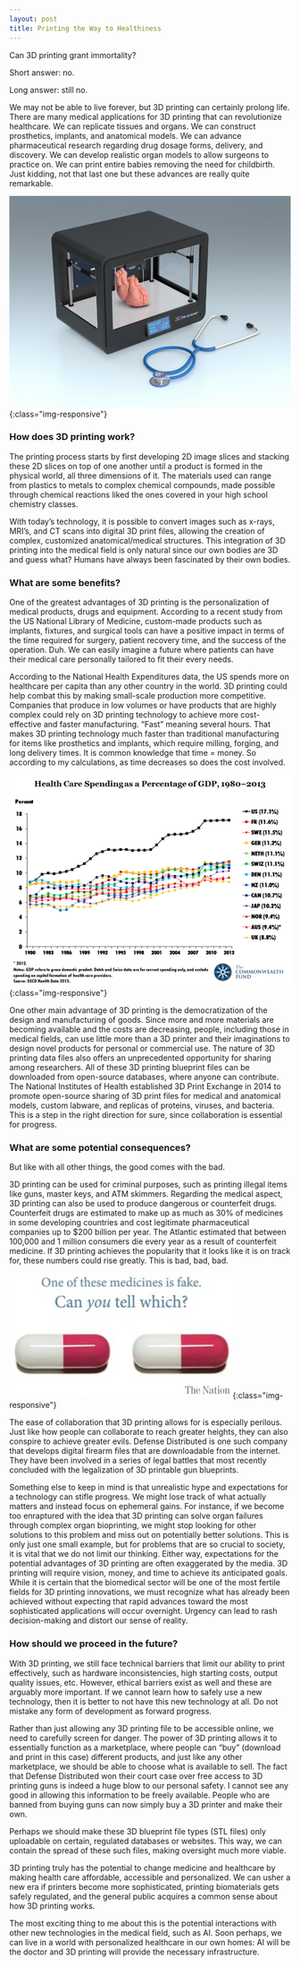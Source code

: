 ```yaml
---
layout: post
title: Printing the Way to Healthiness
---
```

Can 3D printing grant immortality?

Short answer: no. 

Long answer: still no. 

We may not be able to live forever, but 3D printing can certainly prolong life. There are many medical applications for 3D printing that can revolutionize healthcare. We can replicate tissues and organs. We can construct prosthetics, implants, and anatomical models. We can advance pharmaceutical research regarding drug dosage forms, delivery, and discovery. We can develop realistic organ models to allow surgeons to practice on. We can print entire babies removing the need for childbirth. Just kidding, not that last one but these advances are really quite remarkable.

![GoogleClips](/public/images/3dprinter.jpg){:class="img-responsive"}

### How does 3D printing work?

The printing process starts by first developing 2D image slices and stacking these 2D slices on top of one another until a product is formed in the physical world, all three dimensions of it. The materials used can range from plastics to metals to complex chemical compounds, made possible through chemical reactions liked the ones covered in your high school chemistry classes. 

With today’s technology, it is possible to convert images such as x-rays, MRI’s, and CT scans into digital 3D print files, allowing the creation of complex, customized anatomical/medical structures. This integration of 3D printing into the medical field is only natural since our own bodies are 3D and guess what? Humans have always been fascinated by their own bodies.

### What are some benefits?

One of the greatest advantages of 3D printing is the personalization of medical products, drugs and equipment. According to a recent study from the US National Library of Medicine, custom-made products such as implants, fixtures, and surgical tools can have a positive impact in terms of the time required for surgery, patient recovery time, and the success of the operation. Duh. We can easily imagine a future where patients can have their medical care personally tailored to fit their every needs. 

According to the National Health Expenditures data, the US spends more on healthcare per capita than any other country in the world. 3D printing could help combat this by making small-scale production more competitive. Companies that produce in low volumes or have products that are highly complex could rely on 3D printing technology to achieve more cost-effective and faster manufacturing. “Fast” meaning several hours. That makes 3D printing technology much faster than traditional manufacturing for items like prosthetics and implants, which require milling, forging, and long delivery times. It is common knowledge that time = money. So according to my calculations, as time decreases so does the cost involved. 

![GoogleClips](/public/images/costs.png){:class="img-responsive"}

One other main advantage of 3D printing is the democratization of the design and manufacturing of goods. Since more and more materials are becoming available and the costs are decreasing, people, including those in medical fields, can use little more than a 3D printer and their imaginations to design novel products for personal or commercial use. The nature of 3D printing data files also offers an unprecedented opportunity for sharing among researchers. All of these 3D printing blueprint files can be downloaded from open-source databases, where anyone can contribute. The National Institutes of Health established 3D Print Exchange in 2014 to promote open-source sharing of 3D print files for medical and anatomical models, custom labware, and replicas of proteins, viruses, and bacteria. This is a step in the right direction for sure, since collaboration is essential for progress.

### What are some potential consequences?

But like with all other things, the good comes with the bad.

3D printing can be used for criminal purposes, such as printing illegal items like guns, master keys, and ATM skimmers. Regarding the medical aspect, 3D printing can also be used to produce dangerous or counterfeit drugs. Counterfeit drugs are estimated to make up as much as 30% of medicines in some developing countries and cost legitimate pharmaceutical companies up to $200 billion per year. The Atlantic estimated that between 100,000 and 1 million consumers die every year as a result of counterfeit medicine. If 3D printing achieves the popularity that it looks like it is on track for, these numbers could rise greatly. This is bad, bad, bad. 

![GoogleClips](/public/images/fakedrug.jpg){:class="img-responsive"}

The ease of collaboration that 3D printing allows for is especially perilous. Just like how people can collaborate to reach greater heights, they can also conspire to achieve greater evils. Defense Distributed is one such company that develops digital firearm files that are downloadable from the internet. They have been involved in a series of legal battles that most recently concluded with the legalization of 3D printable gun blueprints.

Something else to keep in mind is that unrealistic hype and expectations for a technology can stifle progress. We might lose track of what actually matters and instead focus on ephemeral gains. For instance, if we become too enraptured with the idea that 3D printing can solve organ failures through complex organ bioprinting, we might stop looking for other solutions to this problem and miss out on potentially better solutions. This is only just one small example, but for problems that are so crucial to society, it is vital that we do not limit our thinking. Either way, expectations for the potential advantages of 3D printing are often exaggerated by the media. 3D printing will require vision, money, and time to achieve its anticipated goals. While it is certain that the biomedical sector will be one of the most fertile fields for 3D printing innovations, we must recognize what has already been achieved without expecting that rapid advances toward the most sophisticated applications will occur overnight. Urgency can lead to rash decision-making and distort our sense of reality.

### How should we proceed in the future?

With 3D printing, we still face technical barriers that limit our ability to print effectively, such as hardware inconsistencies, high starting costs, output quality issues, etc. However, ethical barriers exist as well and these are arguably more important. If we cannot learn how to safely use a new technology, then it is better to not have this new technology at all. Do not mistake any form of development as forward progress.

Rather than just allowing any 3D printing file to be accessible online, we need to carefully screen for danger. The power of 3D printing allows it to essentially function as a marketplace, where people can “buy” (download and print in this case) different products, and just like any other marketplace, we should be able to choose what is available to sell. The fact that Defense Distributed won their court case over free access to 3D printing guns is indeed a huge blow to our personal safety. I cannot see any good in allowing this information to be freely available. People who are banned from buying guns can now simply buy a 3D printer and make their own. 

Perhaps we should make these 3D blueprint file types (STL files) only uploadable on certain, regulated databases or websites. This way, we can contain the spread of these such files, making oversight much more viable.

3D printing truly has the potential to change medicine and healthcare by making health care affordable, accessible and personalized. We can usher a new era if printers become more sophisticated, printing biomaterials gets safely regulated, and the general public acquires a common sense about how 3D printing works. 

The most exciting thing to me about this is the potential interactions with other new technologies in the medical field, such as AI. Soon perhaps, we can live in a world with personalized healthcare in our own homes: AI will be the doctor and 3D printing will provide the necessary infrastructure.

